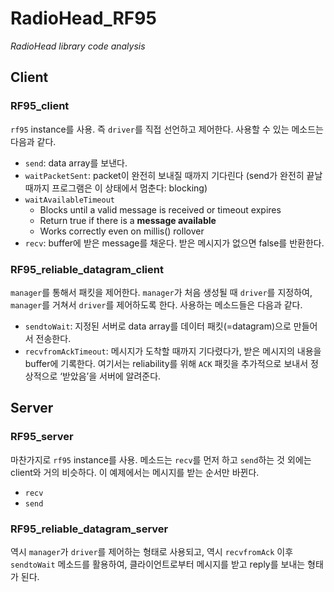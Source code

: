 # RadioHead_RF95
*RadioHead library code analysis*

## Client
### RF95_client
`rf95` instance를 사용. 즉 `driver`를 직접 선언하고 제어한다. 사용할 수 있는 메소드는 다음과 같다.
* `send`: data array를 보낸다.
* `waitPacketSent`: packet이 완전히 보내질 때까지 기다린다 (send가 완전히 끝날 때까지 프로그램은 이 상태에서 멈춘다: blocking)
* `waitAvailableTimeout`
	* Blocks until a valid message is received or timeout expires
	* Return true if there is a **message available**
	* Works correctly even on millis() rollover
* `recv`: buffer에 받은 message를 채운다. 받은 메시지가 없으면 false를 반환한다.
	
### RF95_reliable_datagram_client
`manager`를 통해서 패킷을 제어한다. `manager`가 처음 생성될 때 `driver`를 지정하여, `manager`를 거쳐서 `driver`를 제어하도록 한다. 사용하는 메소드들은 다음과 같다.
* `sendtoWait`: 지정된 서버로 data array를 데이터 패킷(=datagram)으로 만들어서 전송한다.
* `recvfromAckTimeout`: 메시지가 도착할 때까지 기다렸다가, 받은 메시지의 내용을 buffer에 기록한다. 여기서는 reliability를 위해 `ACK` 패킷을 추가적으로 보내서 정상적으로 ‘받았음’을 서버에 알려준다.

## Server
### RF95_server
마찬가지로 `rf95` instance를 사용.
메소드는 `recv`를 먼저 하고 `send`하는 것 외에는 client와 거의 비슷하다. 이 예제에서는 메시지를 받는 순서만 바뀐다.
* `recv`
* `send`
	
### RF95_reliable_datagram_server
역시 `manager`가 `driver`를 제어하는 형태로 사용되고, 역시 `recvfromAck` 이후 `sendtoWait` 메소드를 활용하여, 클라이언트로부터 메시지를 받고 reply를 보내는 형태가 된다.
